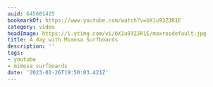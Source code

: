 ```yaml
---
uuid: 645601425
bookmarkOf: https://www.youtube.com/watch?v=bX1u93ZJR1E
category: video
headImage: https://i.ytimg.com/vi/bX1u93ZJR1E/maxresdefault.jpg
title: A day with Mimosa Surfboards
description: ''
tags:
- youtube
- mimosa surfboards
date: '2023-01-26T19:50:03.421Z'
---
```



